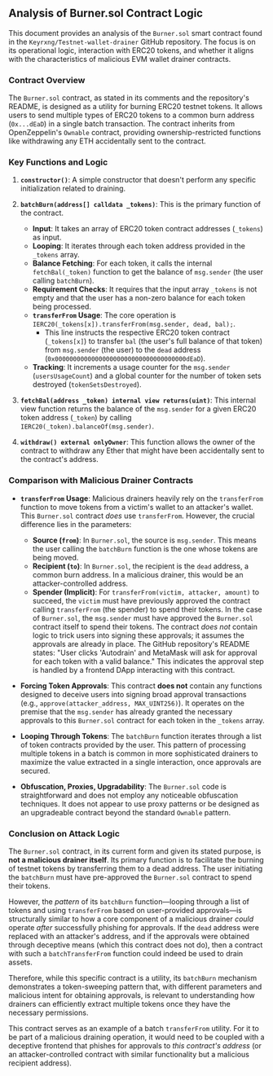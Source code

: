 ## Analysis of Burner.sol Contract Logic

This document provides an analysis of the `Burner.sol` smart contract found in the `Keyrxng/Testnet-wallet-drainer` GitHub repository. The focus is on its operational logic, interaction with ERC20 tokens, and whether it aligns with the characteristics of malicious EVM wallet drainer contracts.

### Contract Overview

The `Burner.sol` contract, as stated in its comments and the repository's README, is designed as a utility for burning ERC20 testnet tokens. It allows users to send multiple types of ERC20 tokens to a common burn address (`0x...dEaD`) in a single batch transaction. The contract inherits from OpenZeppelin's `Ownable` contract, providing ownership-restricted functions like withdrawing any ETH accidentally sent to the contract.

### Key Functions and Logic

1.  **`constructor()`**: A simple constructor that doesn't perform any specific initialization related to draining.

2.  **`batchBurn(address[] calldata _tokens)`**: This is the primary function of the contract.
    *   **Input**: It takes an array of ERC20 token contract addresses (`_tokens`) as input.
    *   **Looping**: It iterates through each token address provided in the `_tokens` array.
    *   **Balance Fetching**: For each token, it calls the internal `fetchBal(_token)` function to get the balance of `msg.sender` (the user calling `batchBurn`).
    *   **Requirement Checks**: It requires that the input array `_tokens` is not empty and that the user has a non-zero balance for each token being processed.
    *   **`transferFrom` Usage**: The core operation is `IERC20(_tokens[x]).transferFrom(msg.sender, dead, bal);`.
        *   This line instructs the respective ERC20 token contract (`_tokens[x]`) to transfer `bal` (the user's full balance of that token) from `msg.sender` (the user) to the `dead` address (`0x000000000000000000000000000000000000dEaD`).
    *   **Tracking**: It increments a usage counter for the `msg.sender` (`usersUsageCount`) and a global counter for the number of token sets destroyed (`tokenSetsDestroyed`).

3.  **`fetchBal(address _token) internal view returns(uint)`**: This internal view function returns the balance of the `msg.sender` for a given ERC20 token address (`_token`) by calling `IERC20(_token).balanceOf(msg.sender)`.

4.  **`withdraw() external onlyOwner`**: This function allows the owner of the contract to withdraw any Ether that might have been accidentally sent to the contract's address.

### Comparison with Malicious Drainer Contracts

*   **`transferFrom` Usage**: Malicious drainers heavily rely on the `transferFrom` function to move tokens from a victim's wallet to an attacker's wallet. This `Burner.sol` contract *does* use `transferFrom`. However, the crucial difference lies in the parameters:
    *   **Source (`from`)**: In `Burner.sol`, the source is `msg.sender`. This means the user calling the `batchBurn` function is the one whose tokens are being moved.
    *   **Recipient (`to`)**: In `Burner.sol`, the recipient is the `dead` address, a common burn address. In a malicious drainer, this would be an attacker-controlled address.
    *   **Spender (Implicit)**: For `transferFrom(victim, attacker, amount)` to succeed, the `victim` must have previously approved the contract calling `transferFrom` (the spender) to spend their tokens. In the case of `Burner.sol`, the `msg.sender` must have approved the `Burner.sol` contract itself to spend their tokens. The contract *does not* contain logic to trick users into signing these approvals; it assumes the approvals are already in place. The GitHub repository's README states: "User clicks 'Autodrain' and MetaMask will ask for approval for each token with a valid balance." This indicates the approval step is handled by a frontend DApp interacting with this contract.

*   **Forcing Token Approvals**: This contract **does not** contain any functions designed to deceive users into signing broad approval transactions (e.g., `approve(attacker_address, MAX_UINT256)`). It operates on the premise that the `msg.sender` has already granted the necessary approvals to this `Burner.sol` contract for each token in the `_tokens` array.

*   **Looping Through Tokens**: The `batchBurn` function iterates through a list of token contracts provided by the user. This pattern of processing multiple tokens in a batch is common in more sophisticated drainers to maximize the value extracted in a single interaction, once approvals are secured.

*   **Obfuscation, Proxies, Upgradability**: The `Burner.sol` code is straightforward and does not employ any noticeable obfuscation techniques. It does not appear to use proxy patterns or be designed as an upgradeable contract beyond the standard `Ownable` pattern.

### Conclusion on Attack Logic

The `Burner.sol` contract, in its current form and given its stated purpose, is **not a malicious drainer itself**. Its primary function is to facilitate the burning of testnet tokens by transferring them to a dead address. The user initiating the `batchBurn` must have pre-approved the `Burner.sol` contract to spend their tokens.

However, the *pattern* of its `batchBurn` function—looping through a list of tokens and using `transferFrom` based on user-provided approvals—is structurally similar to how a core component of a malicious drainer *could* operate *after* successfully phishing for approvals. If the `dead` address were replaced with an attacker's address, and if the approvals were obtained through deceptive means (which this contract does not do), then a contract with such a `batchTransferFrom` function could indeed be used to drain assets.

Therefore, while this specific contract is a utility, its `batchBurn` mechanism demonstrates a token-sweeping pattern that, with different parameters and malicious intent for obtaining approvals, is relevant to understanding how drainers can efficiently extract multiple tokens once they have the necessary permissions.

This contract serves as an example of a batch `transferFrom` utility. For it to be part of a malicious draining operation, it would need to be coupled with a deceptive frontend that phishes for approvals to *this contract's address* (or an attacker-controlled contract with similar functionality but a malicious recipient address).

